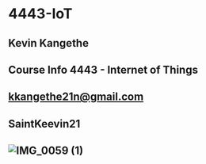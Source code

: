 # 4443-IoT

## Kevin Kangethe

## Course Info 4443 - Internet of Things

## kkangethe21n@gmail.com

## SaintKeevin21

## ![IMG_0059 (1)](https://github.com/user-attachments/assets/bd54cd07-e483-4e03-83b1-49e10d692525)
